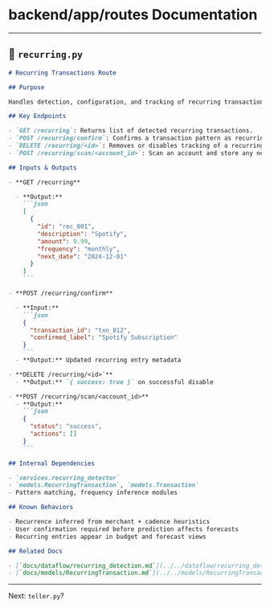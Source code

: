 # backend/app/routes Documentation

---

## 📘 `recurring.py`

````markdown
# Recurring Transactions Route

## Purpose

Handles detection, configuration, and tracking of recurring transactions such as subscriptions, rent, or utilities. Provides visibility into fixed financial obligations.

## Key Endpoints

- `GET /recurring`: Returns list of detected recurring transactions.
- `POST /recurring/confirm`: Confirms a transaction pattern as recurring.
- `DELETE /recurring/<id>`: Removes or disables tracking of a recurring item.
- `POST /recurring/scan/<account_id>`: Scan an account and store any newly detected recurring entries.

## Inputs & Outputs

- **GET /recurring**

  - **Output:**
    ```json
    [
      {
        "id": "rec_001",
        "description": "Spotify",
        "amount": 9.99,
        "frequency": "monthly",
        "next_date": "2024-12-01"
      }
    ]
    ```

- **POST /recurring/confirm**

  - **Input:**
    ```json
    {
      "transaction_id": "txn_812",
      "confirmed_label": "Spotify Subscription"
    }
    ```
  - **Output:** Updated recurring entry metadata

- **DELETE /recurring/<id>`**
  - **Output:** `{ success: true }` on successful disable

- **POST /recurring/scan/<account_id>**
  - **Output:**
    ```json
    {
      "status": "success",
      "actions": []
    }
    ```

## Internal Dependencies

- `services.recurring_detector`
- `models.RecurringTransaction`, `models.Transaction`
- Pattern matching, frequency inference modules

## Known Behaviors

- Recurrence inferred from merchant + cadence heuristics
- User confirmation required before prediction affects forecasts
- Recurring entries appear in budget and forecast views

## Related Docs

- [`docs/dataflow/recurring_detection.md`](../../dataflow/recurring_detection.md)
- [`docs/models/RecurringTransaction.md`](../../models/RecurringTransaction.md)
````

---

Next: `teller.py`?
